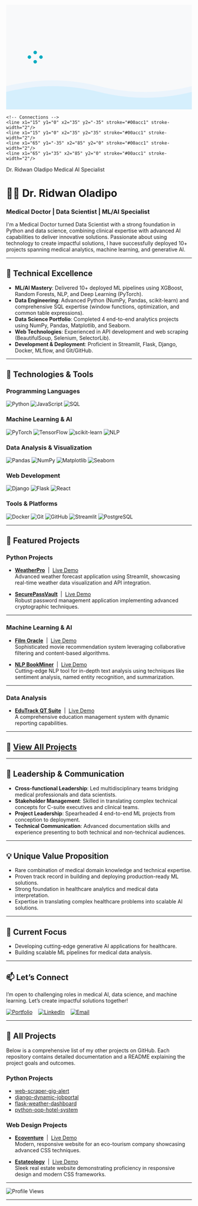 <svg xmlns="http://www.w3.org/2000/svg" viewBox="0 0 1600 900">
  <!-- Background -->
  <rect width="1600" height="900" fill="#f8f9fa"/>
  
  <!-- Abstract wave pattern -->
  <path d="M0 700 Q400 600 800 700 Q1200 800 1600 700 L1600 900 L0 900 Z" fill="#e3f2fd" opacity="0.6"/>
  <path d="M0 750 Q400 650 800 750 Q1200 850 1600 750 L1600 900 L0 900 Z" fill="#b3e5fc" opacity="0.4"/>
  
  <!-- Neural Network Icon -->
  <g transform="translate(200,450)">
    <!-- Nodes -->
    <circle cx="0" cy="0" r="15" fill="#00acc1"/>
    <circle cx="50" cy="-40" r="15" fill="#00acc1"/>
    <circle cx="50" cy="40" r="15" fill="#00acc1"/>
    <circle cx="100" cy="0" r="15" fill="#00acc1"/>
    
    <!-- Connections -->
    <line x1="15" y1="0" x2="35" y2="-35" stroke="#00acc1" stroke-width="2"/>
    <line x1="15" y1="0" x2="35" y2="35" stroke="#00acc1" stroke-width="2"/>
    <line x1="65" y1="-35" x2="85" y2="0" stroke="#00acc1" stroke-width="2"/>
    <line x1="65" y1="35" x2="85" y2="0" stroke="#00acc1" stroke-width="2"/>
  </g>
  
  <!-- Medical Icon (Stethoscope) -->
  <g transform="translate(1300,450)">
    <circle cx="0" cy="0" r="25" fill="none" stroke="#00838f" stroke-width="8"/>
    <path d="M-20 0 Q-40 0 -40 20 L-40 60" fill="none" stroke="#00838f" stroke-width="8" stroke-linecap="round"/>
    <path d="M20 0 Q40 0 40 20 L40 60" fill="none" stroke="#00838f" stroke-width="8" stroke-linecap="round"/>
  </g>
  
  <!-- DNA Helix -->
  <g transform="translate(750,450)">
    <path d="M-50 -40 Q0 -20 50 -40 Q100 -60 150 -40" fill="none" stroke="#0097a7" stroke-width="4"/>
    <path d="M-50 40 Q0 20 50 40 Q100 60 150 40" fill="none" stroke="#0097a7" stroke-width="4"/>
    <line x1="-30" y1="-35" x2="-30" y2="35" stroke="#0097a7" stroke-width="4"/>
    <line x1="30" y1="-35" x2="30" y2="35" stroke="#0097a7" stroke-width="4"/>
    <line x1="90" y1="-35" x2="90" y2="35" stroke="#0097a7" stroke-width="4"/>
  </g>
  
  <!-- Text -->
  <text x="800" y="300" font-family="Arial, sans-serif" font-size="60" font-weight="bold" text-anchor="middle" fill="#006064">
    Dr. Ridwan Oladipo
  </text>
  <text x="800" y="380" font-family="Arial, sans-serif" font-size="40" text-anchor="middle" fill="#00838f">
    Medical AI Specialist
  </text>
</svg>


# 👨‍⚕️ Dr. Ridwan Oladipo  
### Medical Doctor | Data Scientist | ML/AI Specialist  

I'm a Medical Doctor turned Data Scientist with a strong foundation in Python and data science, combining clinical expertise with advanced AI capabilities to deliver innovative solutions. Passionate about using technology to create impactful solutions, I have successfully deployed 10+ projects spanning medical analytics, machine learning, and generative AI.

---

## 🔬 **Technical Excellence**
- **ML/AI Mastery**: Delivered 10+ deployed ML pipelines using XGBoost, Random Forests, NLP, and Deep Learning (PyTorch).  
- **Data Engineering**: Advanced Python (NumPy, Pandas, scikit-learn) and comprehensive SQL expertise (window functions, optimization, and common table expressions).  
- **Data Science Portfolio**: Completed 4 end-to-end analytics projects using NumPy, Pandas, Matplotlib, and Seaborn.  
- **Web Technologies**: Experienced in API development and web scraping (BeautifulSoup, Selenium, SelectorLib).  
- **Development & Deployment**: Proficient in Streamlit, Flask, Django, Docker, MLflow, and Git/GitHub.  

---

## 🔧 **Technologies & Tools**
### **Programming Languages**
![Python](https://img.shields.io/badge/-Python-3776AB?logo=python&logoColor=white)
![JavaScript](https://img.shields.io/badge/-JavaScript-F7DF1E?logo=javascript&logoColor=black)
![SQL](https://img.shields.io/badge/-SQL-4479A1?logo=sqlite&logoColor=white)

### **Machine Learning & AI**
![PyTorch](https://img.shields.io/badge/-PyTorch-EE4C2C?logo=pytorch&logoColor=white)
![TensorFlow](https://img.shields.io/badge/-TensorFlow-FF6F00?logo=tensorflow&logoColor=white)
![scikit-learn](https://img.shields.io/badge/-scikit--learn-F7931E?logo=scikit-learn&logoColor=black)
![NLP](https://img.shields.io/badge/-Natural%20Language%20Processing-4285F4?logo=google&logoColor=white)

### **Data Analysis & Visualization**
![Pandas](https://img.shields.io/badge/-Pandas-150458?logo=pandas&logoColor=white)
![NumPy](https://img.shields.io/badge/-NumPy-013243?logo=numpy&logoColor=white)
![Matplotlib](https://img.shields.io/badge/-Matplotlib-11557C?logo=matplotlib&logoColor=white)
![Seaborn](https://img.shields.io/badge/-Seaborn-00BFFF?logo=seaborn&logoColor=white)

### **Web Development**
![Django](https://img.shields.io/badge/-Django-092E20?logo=django&logoColor=white)
![Flask](https://img.shields.io/badge/-Flask-000000?logo=flask&logoColor=white)
![React](https://img.shields.io/badge/-React-61DAFB?logo=react&logoColor=black)

### **Tools & Platforms**
![Docker](https://img.shields.io/badge/-Docker-2496ED?logo=docker&logoColor=white)
![Git](https://img.shields.io/badge/-Git-F05032?logo=git&logoColor=white)
![GitHub](https://img.shields.io/badge/-GitHub-181717?logo=github&logoColor=white)
![Streamlit](https://img.shields.io/badge/-Streamlit-FF4B4B?logo=streamlit&logoColor=white)
![PostgreSQL](https://img.shields.io/badge/-PostgreSQL-336791?logo=postgresql&logoColor=white)

---

## 🚀 **Featured Projects**

### **Python Projects**
- **[WeatherPro](https://github.com/dr-ridwanoladipo/WeatherPro)** &nbsp;|&nbsp; [Live Demo](https://weatherpro-by-drridwan.streamlit.app)
<br>Advanced weather forecast application using Streamlit, showcasing real-time weather data visualization and API integration.

- **[SecurePassVault](https://github.com/dr-ridwanoladipo/SecurePassVault)** &nbsp;|&nbsp; [Live Demo](https://securevaults-by-drridwan.streamlit.app)
<br>Robust password management application implementing advanced cryptographic techniques.

---

### **Machine Learning & AI**
- **[Film Oracle](https://github.com/dr-ridwanoladipo/film-oracle)** &nbsp;|&nbsp; [Live Demo](https://film-oracle-by-drridwan.streamlit.app)
<br>Sophisticated movie recommendation system leveraging collaborative filtering and content-based algorithms.

- **[NLP BookMiner](https://github.com/dr-ridwanoladipo/NLP-BookMiner)** &nbsp;|&nbsp; [Live Demo](https://nlp-bookminer-by-drridwan.streamlit.app)
<br>Cutting-edge NLP tool for in-depth text analysis using techniques like sentiment analysis, named entity recognition, and summarization.

---

### **Data Analysis**
- **[EduTrack QT Suite](https://github.com/dr-ridwanoladipo/edutrack-qt-suite)** &nbsp;|&nbsp; [Live Demo](https://edutrack-qt-by-drridwan.streamlit.app)
<br>A comprehensive education management system with dynamic reporting capabilities.

---

## 🔗 [View All Projects](#all-projects)  

---

## 👥 **Leadership & Communication**
- **Cross-functional Leadership**: Led multidisciplinary teams bridging medical professionals and data scientists.  
- **Stakeholder Management**: Skilled in translating complex technical concepts for C-suite executives and clinical teams.  
- **Project Leadership**: Spearheaded 4 end-to-end ML projects from conception to deployment.  
- **Technical Communication**: Advanced documentation skills and experience presenting to both technical and non-technical audiences.  

---

## 💡 **Unique Value Proposition**
- Rare combination of medical domain knowledge and technical expertise.  
- Proven track record in building and deploying production-ready ML solutions.  
- Strong foundation in healthcare analytics and medical data interpretation.  
- Expertise in translating complex healthcare problems into scalable AI solutions.  

---

## 🔮 **Current Focus**
- Developing cutting-edge generative AI applications for healthcare.  
- Building scalable ML pipelines for medical data analysis.  

---

## 📫 **Let’s Connect**
I’m open to challenging roles in medical AI, data science, and machine learning. Let’s create impactful solutions together!

[![Portfolio](https://img.shields.io/badge/-Portfolio-brightgreen?style=flat-square&logo=web)](https://your-portfolio-link.com)
&nbsp;&nbsp;&nbsp;[![LinkedIn](https://img.shields.io/badge/-LinkedIn-blue?style=flat-square&logo=linkedin)](https://linkedin.com/in/your-profile)
&nbsp;&nbsp;&nbsp;[![Email](https://img.shields.io/badge/-Email-red?style=flat-square&logo=gmail)](mailto:your-email@example.com)

---

## <a name="all-projects"></a> 📂 **All Projects**
Below is a comprehensive list of my other projects on GitHub. Each repository contains detailed documentation and a README explaining the project goals and outcomes.

### **Python Projects**
- [web-scraper-gig-alert](https://github.com/dr-ridwanoladipo/web-scraper-gig-alert)  
- [django-dynamic-jobportal](https://github.com/dr-ridwanoladipo/django-dynamic-jobportal)  
- [flask-weather-dashboard](https://github.com/dr-ridwanoladipo/flask-weather-dashboard)  
- [python-oop-hotel-system](https://github.com/dr-ridwanoladipo/python-oop-hotel-system)  

### **Web Design Projects**
- **[Ecoventure](https://github.com/dr-ridwanoladipo/Ecoventure)** &nbsp;|&nbsp; [Live Demo](https://ecoventure-by-drridwan.netlify.app)
<br>Modern, responsive website for an eco-tourism company showcasing advanced CSS techniques.

- **[Estateology](https://github.com/dr-ridwanoladipo/Estateology)** &nbsp;|&nbsp; [Live Demo](https://estateology-by-drridwan.netlify.app)
<br>Sleek real estate website demonstrating proficiency in responsive design and modern CSS frameworks.

---

![Profile Views](https://komarev.com/ghpvc/?username=dr-ridwanoladipo&color=blue)

---